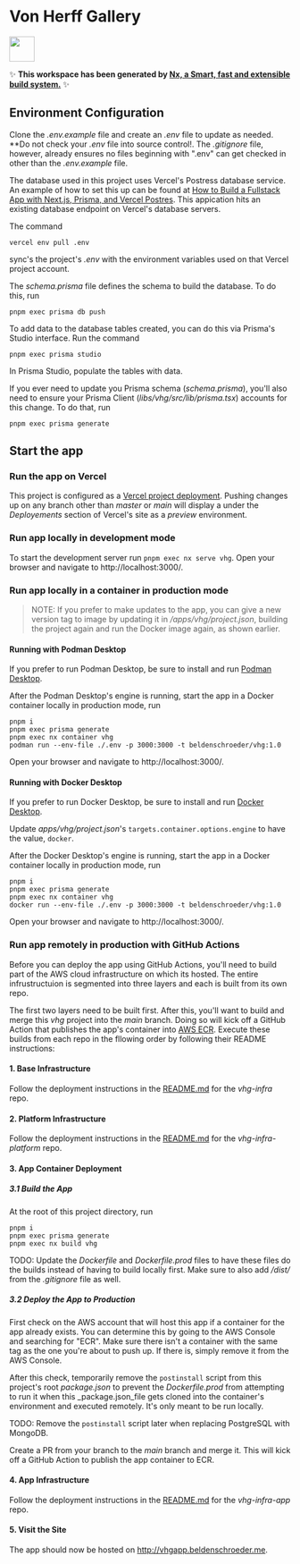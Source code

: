 # Von Herff Gallery 

<a alt="Nx logo" href="https://nx.dev" target="_blank" rel="noreferrer"><img src="https://raw.githubusercontent.com/nrwl/nx/master/images/nx-logo.png" width="45"></a>

✨ **This workspace has been generated by [Nx, a Smart, fast and extensible build system.](https://nx.dev)** ✨

## Environment Configuration

Clone the _.env.example_ file and create an _.env_ file to update as needed. **Do not check your _.env_ file into source control!. The _.gitignore_ file, however, already ensures no files beginning with ".env" can get checked in other than the _.env.example_ file.

The database used in this project uses Vercel's Postress database service. An example of how to set this up can be found at [How to Build a Fullstack App with Next.js, Prisma, and Vercel Postres](https://vercel.com/guides/nextjs-prisma-postgres#step-3-setup-prisma-and-create-the-database-schema). This appication hits an existing database endpoint on Vercel's database servers.

The command

```console
vercel env pull .env
```

sync's the project's _.env_ with the environment variables used on that Vercel project account.

The _schema.prisma_ file defines the schema to build the database. To do this, run

```console
pnpm exec prisma db push
```

To add data to the database tables created, you can do this via Prisma's Studio interface. Run the command

```console
pnpm exec prisma studio
```

In Prisma Studio, populate the tables with data.

If you ever need to update you Prisma schema (_schema.prisma_), you'll also need to ensure your Prisma Client (_libs/vhg/src/lib/prisma.tsx_) accounts for this change. To do that, run

```console
pnpm exec prisma generate
```

## Start the app

### Run the app on Vercel

This project is configured as a [Vercel project deployment](https://vercel.com/docs/getting-started-with-vercel/projects-deployments). Pushing changes up on any branch other than _master_ or _main_ will display a under the _Deployements_ section of Vercel's site as a _preview_ environment.

### Run app locally in development mode

To start the development server run `pnpm exec nx serve vhg`. Open your browser and navigate to http://localhost:3000/.

### Run app locally in a container in production mode

> NOTE: If you prefer to make updates to the app, you can give a new version tag to image by updating it in _/apps/vhg/project.json_, building the project again and run the Docker image again, as shown earlier.

#### Running with Podman Desktop

If you prefer to run Podman Desktop, be sure to install and run [Podman Desktop](https://podman.io/).

After the Podman Desktop's engine is running, start the app in a Docker container locally in production mode, run

```console
pnpm i
pnpm exec prisma generate
pnpm exec nx container vhg
podman run --env-file ./.env -p 3000:3000 -t beldenschroeder/vhg:1.0
```

Open your browser and navigate to http://localhost:3000/.

#### Running with Docker Desktop

If you prefer to run Docker Desktop, be sure to install and run [Docker Desktop](https://www.docker.com/products/docker-desktop/).

Update _apps/vhg/project.json_'s `targets.container.options.engine` to have the value, `docker`.

After the Docker Desktop's engine is running, start the app in a Docker container locally in production mode, run

```console
pnpm i
pnpm exec prisma generate
pnpm exec nx container vhg
docker run --env-file ./.env -p 3000:3000 -t beldenschroeder/vhg:1.0
```

Open your browser and navigate to http://localhost:3000/.

### Run app remotely in production with GitHub Actions

Before you can deploy the app using GitHub Actions, you'll need to build part of the AWS cloud infrastructure on which its hosted. The entire infrustructuion is segmented into three layers and each is built from its own repo.

The first two layers need to be built first. After this, you'll want to build and merge this _vhg_ project into the _main_ branch. Doing so will kick off a GitHub Action that publishes the app's container into [AWS ECR](https://aws.amazon.com/ecr/). Execute these builds from each repo in the fllowing order by following their README instructions:

#### 1. Base Infrastructure

Follow the deployment instructions in the [README.md](https://github.com/beldenschroeder/vhg-infra/blob/main/README.md) for the _vhg-infra_ repo.

#### 2. Platform Infrastructure

Follow the deployment instructions in the [README.md](https://github.com/beldenschroeder/vhg-infra-platform/blob/main/README.md) for the _vhg-infra-platform_ repo.

#### 3. App Container Deployment

##### 3.1 Build the App

At the root of this project directory, run

```console
pnpm i
pnpm exec prisma generate
pnpm exec nx build vhg
```

TODO: Update the _Dockerfile_ and _Dockerfile.prod_ files to have these files do the builds instead of having to build locally first. Make sure to also add _/dist/_ from the _.gitignore_ file as well.

##### 3.2 Deploy the App to Production

First check on the AWS account that will host this app if a container for the app already exists. You can determine this by going to the AWS Console and searching for "ECR". Make sure there isn't a container with the same tag as the one you're about to push up. If there is, simply remove it from the AWS Console.

After this check, temporarily remove the `postinstall` script from this project's root _package.json_ to prevent the _Dockerfile.prod_ from attempting to run it when this _package.json_file gets cloned into the container's environment and executed remotely. It's only meant to be run locally.

TODO: Remove the `postinstall` script later when replacing PostgreSQL with MongoDB.

Create a PR from your branch to the _main_ branch and merge it. This will kick off a GitHub Action to publish the app container to ECR.

#### 4. App Infrastructure

Follow the deployment instructions in the [README.md](https://github.com/beldenschroeder/vhg-infra-app/blob/main/README.md) for the _vhg-infra-app_ repo.

#### 5. Visit the Site

The app should now be hosted on http://vhgapp.beldenschroeder.me.
